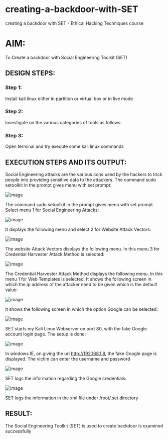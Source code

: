 # creating-a-backdoor-with-SET
creating a backdoor with SET - Ethical Hacking Techniques course

# AIM:
To Create a backdoor with Social Engineering Toolkit (SET)

## DESIGN STEPS:

### Step 1:

Install kali linux either in partition or virtual box or in live mode


### Step 2:

Investigate on the various categories of tools as follows:

### Step 3:

Open terminal and try execute some kali linux commands

## EXECUTION STEPS AND ITS OUTPUT:
Social Engineering attacks are the various cons used by the hackers to trick people into providing sensitive data to the attackers. 
The command sudo setoolkit in the prompt gives menu with set prompt:

![image](https://github.com/CodesWithRobi/EH-creating-a-backdoor-with-SET/assets/130537166/650b6341-4ea9-45af-8ec5-052ca83be056)


The command sudo setoolkit in the prompt gives menu with set prompt. Select menu 1 for Social Engineering Attacks:

![image](https://github.com/CodesWithRobi/EH-creating-a-backdoor-with-SET/assets/130537166/8a407cf6-650f-44df-8d2d-c34ecb92e1af)

It displays the following menu and select 2 for Website Attack Vectors:

![image](https://github.com/CodesWithRobi/EH-creating-a-backdoor-with-SET/assets/130537166/4116e472-df28-4f3d-a78b-b2649a83deb8)

The website Attack Vectors displays the following menu. In this menu 3 for Credential Harvester Attack Method is selected:

![image](https://github.com/CodesWithRobi/EH-creating-a-backdoor-with-SET/assets/130537166/4c35d9b8-2493-49c2-96ac-e9a23918e5ee)

The Credential Harvester Attack Method displays the following menu. In this menu 1 for Web Templates is selected,
It shows the following screen in which the ip address of the attacker need to be given which is the default value:

![image](https://github.com/CodesWithRobi/EH-creating-a-backdoor-with-SET/assets/130537166/23dcb80c-35cf-4ea0-93ae-923f9e6ba6b5)

It shows the following screen in which the option Google can be selected:

![image](https://github.com/CodesWithRobi/EH-creating-a-backdoor-with-SET/assets/130537166/f5d11859-6514-4fce-a0a0-054c918c2cd8)


SET starts my Kali Linux Webserver on port 80, with the fake Google account login page. The setup is done:

![image](https://github.com/CodesWithRobi/EH-creating-a-backdoor-with-SET/assets/130537166/921c0e07-3e11-433c-8291-7fbf14959e76)


In windows IE, on giving the url http://192.168.1.8, the fake Google page is displayed. The victim can enter the username and password

![image](https://github.com/CodesWithRobi/EH-creating-a-backdoor-with-SET/assets/130537166/30ce8b14-6443-4492-92b5-b1c21dc15a53)


SET logs the information regarding the Google credentials:

![image](https://github.com/CodesWithRobi/EH-creating-a-backdoor-with-SET/assets/130537166/72aaaac0-829e-41d5-8d96-d1c66d6db945)

SET logs the information in the xml file under /root/.set directory
## RESULT:
The Social Engineering Toolkit (SET) is used to create backdoor is  examined successfully
